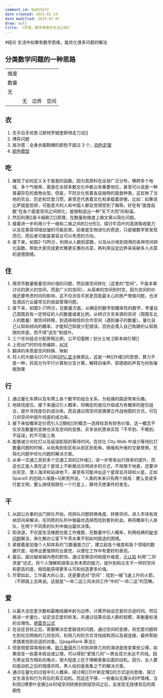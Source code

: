 ```yaml
---
comment_id: 0a015bf2
date created: 2025-02-14
date modified: 2025-07-07
draw: null
title: 《开悟，数学黑客的生活之旅》
---
```

#结论 生活中如果有数学思维，能优化很多问题的解法

## 分类数学问题的一种思路

|     |     |     |     |
| --- | --- | --- | --- |
| 维度  |     |     |     |
| 数量  |     |     |     |
| 无   |     |     |     |
|     | 无   | 边界  | 空间  |

## 衣

1. 先手后手优势  [[斯特罗姆奎斯特走刀法]]
2. 博弈问题
3. 层次感：全身衣服鞋帽的颜色不超过 3 个，[四色定理](四色定理.md)
4. [颜色模型](颜色模型.md)


## 吃
1. 展现了如何定义关于面食的函数。因为其原料在全球广泛分布，横跨多个地域、多个气候带，面食在全球多数文化中都占有重要地位，甚至可以说是一种普遍存在的食物炎型。但是，不同文化有着各自独特的面食种类，这反映了当地的农业、历史和饮食习惯，甚至还代表着文化和承载着骄傲，比如：如果说比萨就是馅饼，可能意大利人和中国人都会觉得受到了侮辱。好在有“面食函数”在各个面食空间之间转化，能够制造出一种“天下大同”的和谐。
2. 然后利用[[奥卡姆剃刀]]原理，在数量和维度上做文章以简化问题。
3. 接着进一步利用介于一维和二维之间的[[分形]]，探讨牛百叶的高效吸收能力以及在美容领域祛皱的可能前景。前者是生物进化的奇迹，只是被数学家发现而已，而后者可能是美容业可以考虑的方向。
4. 接下来，如图2-13所示，利用从人数到菜数，以及从价格到效用的各种空间转化函数，帮助大家完成更优雅更实惠的点菜，再利用设定边界来突破多人点菜的道德困境。

## 住
1. 用货币数量衡量空间价值的问题，然后做空间转化（这里的“空间”，不是本章讨论的狭义的空间，而是广义的空间），从简单的空间到时空，因为空间的价值还要考虑时间的影响，这不仅涉及平民老百姓最关心的房产增值问题，也涉及酒店行业最常见的收益管理问题。
2. 接下来，如图3-21所示，在数量方面，从确定的数字到概率性的数字，考量自己周围具有一定特征的人的数量或者比例，从辨识方言来源的空间（周围东北人的数量）做空间转换，到选择相信的合作空间（遇到骗子的数量）。量化自己认知和倾向的概率，才能知己知彼少犯错误，否则会落入自己构建的认知局限的井底，而不得“逃生”和提升。
3. 三个任何组合分配房租比例，公平切蛋糕 / 划分土地  [[斯本纳引理]]
4. 上班出门时的任务编排，[AOE](AOE.md)
5. 翻译的本质是空间转换、映射
6. 将人的大脑与[[CPU]]和[GPU 显卡](GPU%20显卡.md)做类比，这是一种[[升维]]的思想，算力不是一种，将其分为平行计算和分支计算。解释白噪声、郭德纲的声音为何有催眠效果

## 行

1. 通过量化车牌以及车牌上各个数字的组合关系，为枯燥的路途带来乐趣。
2. 地铁找座位，接下来通过引人概率，将确定的座位升级成为有概率的座位组合，提升寻找座位的成功率。而且通过用空间变换建立作战地图的方式，可在几何空间中提升找座的成功率。
3. 接下来给概率定价而引入[[期权]]的概念—选择权具有财务价值，这一概念不仅涉及数量的变换也涉及空间的变换，买多张机票来实现「不早到、不晚到、不延误」的不可能三角
4. 能够减少对红灯以及延误航班的等待时间。在优化 City Walk 中减少等待红灯数量问题的时候，从街角到街区和从街区到街角，降维和升维的交替使用，在简化问题中优化问题的解决方案。
5. 从单一交通工具到多个交通工具的[[升维]]，进一步带来出行效率的提升，而这也正是人类在这个星球上不断推动文明进步的方式，不局限于地表，还要冲向天空、潜人海洋和钻进地下，甚至有可能冲出这个星球去月球和火星。正如SpaceX 的创始人埃隆•马斯克所说，“人类的未来只有两个结局：要么变成多行星文明，要么继续局限在一个行星上，静待灭绝事件的发生。

## 干
1. 从因公办事的出门排队开始，将排队问题转换角度、转换空间，进入市场有效纳空间来解决，在同质的队列中做最优选择而找到套利机会。再将概率引人排队，在两个不同质的队列中做出最优决策。
2. 知进退，不仅是生活难题也是工作难题，在数量中引人概率，利用经典的[秘书问题](秘书问题.md)解法，来化解办公室下午茶水果不知如何挑选的困境。
3. 紧接着是加强个人知体系的“[[数量能力]]”，建立起各个维度和各个领域的数据尺度，培养出更强悍的业直觉，以便在工作中有更好的表现。
4. 最后，面对越来越内卷的职场，通过变换空间和提升维度，[元认知](元认知.md)   利用“二阶求是”访式，将个人理解和探索业务本质的能力，提升到和众生不一样的空间和更高的度，相信能获得更多认可和创造更多价值。
5. 尽管如此，工作最大的心法，还是要选对“空间”：找到一艘飞速上升的火箭，（不顾跳上去再说。这就是“一命二运三风水四工作”中的“一命二运”的范畴。


## 爱
1. 以最大谈恋爱次数和最晚结婚年龄为边界，计算开始谈恋爱的合适时间。然后再进一步量化，设定谈恋爱的标准，并通过估算合适人群的规模，来衡量标准的合理性。[德雷克公式](德雷克公式.md)
2. 在设定目标之后，需要解决恋爱路径的问题，通过空间的变换，将恋爱问题转化到社交网络的几何空间，利用几何的方式寻找结构洞以及弱连接，最终帮助求偶者找到合适的对象。[[pageRank 算法]]
3. 但是相爱容易相处难，[欧几里得](欧几里得.md)氏几何到非欧几何的演进是改变某些公理，如果改变一些基本假设或公理，可以得到“爱情几何”—男女双方永远不共线。因为男女双方相处的难点，很大程度上在于理解表象后面的动机。因为，女人要的是动机之后的情感共鸣，男人给的是表象之下的解决方案。
4. 通过在量化的过程中引人概率，探讨用[[贝叶斯定理]]的方式逆向思维，探讨女生语言和行为背后的真正动机。而这还不够，一些看似无厘头的坏情绪，当利用[[傅里叶变换]]从时域空间转换到频域空间之后，会发现无规律背后的周期性
